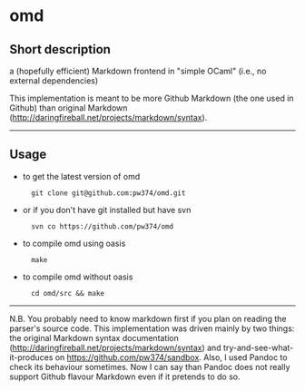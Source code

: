 omd
===

Short description
-----------------

a (hopefully efficient) Markdown frontend in "simple OCaml" (i.e., no external dependencies)

This implementation is meant to be more Github Markdown (the one used in Github) than original Markdown (<http://daringfireball.net/projects/markdown/syntax>).

----------------

Usage
-----

- to get the latest version of omd

        git clone git@github.com:pw374/omd.git

- or if you don't have git installed but have svn

        svn co https://github.com/pw374/omd

- to compile omd using oasis

        make

- to compile omd without oasis

        cd omd/src && make



----------------

N.B. You probably need to know markdown first if you plan on reading
the parser's source code. This implementation was driven mainly by two
things: the original Markdown syntax documentation
(<http://daringfireball.net/projects/markdown/syntax>) and
try-and-see-what-it-produces on
<https://github.com/pw374/sandbox>. Also, I used Pandoc to check its
behaviour sometimes. Now I can say than Pandoc does not really support
Github flavour Markdown even if it pretends to do so.

